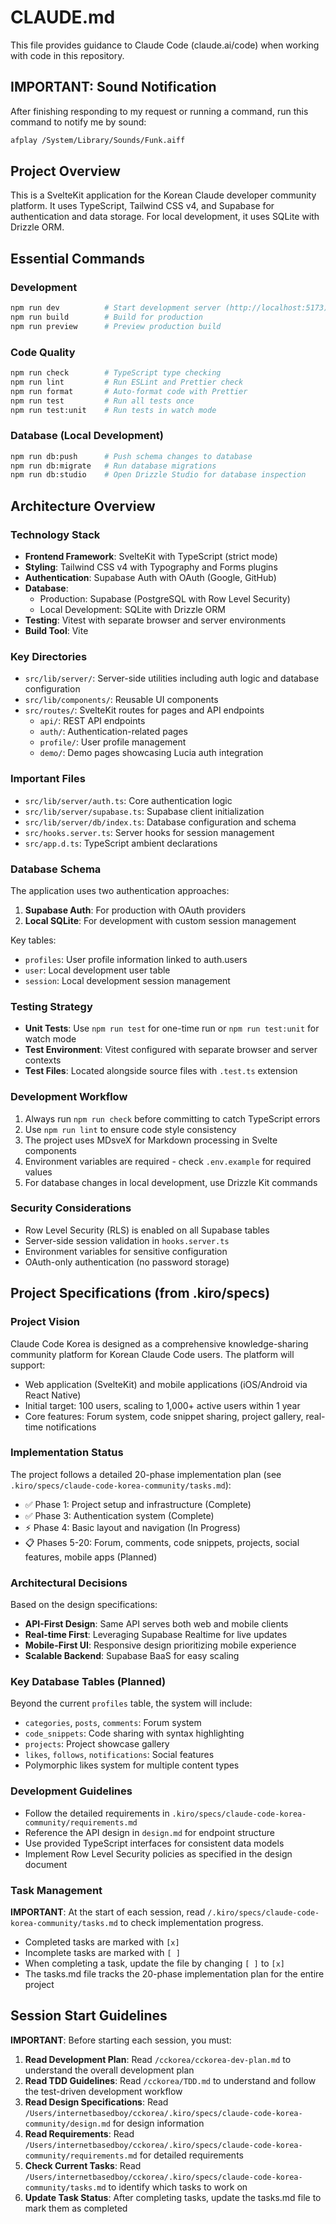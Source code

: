 # CLAUDE.md

This file provides guidance to Claude Code (claude.ai/code) when working with code in this repository.

## IMPORTANT: Sound Notification

After finishing responding to my request or running a command, run this command to notify me by sound:

```bash
afplay /System/Library/Sounds/Funk.aiff
```

## Project Overview

This is a SvelteKit application for the Korean Claude developer community platform. It uses TypeScript, Tailwind CSS v4, and Supabase for authentication and data storage. For local development, it uses SQLite with Drizzle ORM.

## Essential Commands

### Development
```bash
npm run dev          # Start development server (http://localhost:5173)
npm run build        # Build for production
npm run preview      # Preview production build
```

### Code Quality
```bash
npm run check        # TypeScript type checking
npm run lint         # Run ESLint and Prettier check
npm run format       # Auto-format code with Prettier
npm run test         # Run all tests once
npm run test:unit    # Run tests in watch mode
```

### Database (Local Development)
```bash
npm run db:push      # Push schema changes to database
npm run db:migrate   # Run database migrations
npm run db:studio    # Open Drizzle Studio for database inspection
```

## Architecture Overview

### Technology Stack
- **Frontend Framework**: SvelteKit with TypeScript (strict mode)
- **Styling**: Tailwind CSS v4 with Typography and Forms plugins
- **Authentication**: Supabase Auth with OAuth (Google, GitHub)
- **Database**: 
  - Production: Supabase (PostgreSQL with Row Level Security)
  - Local Development: SQLite with Drizzle ORM
- **Testing**: Vitest with separate browser and server environments
- **Build Tool**: Vite

### Key Directories
- `src/lib/server/`: Server-side utilities including auth logic and database configuration
- `src/lib/components/`: Reusable UI components
- `src/routes/`: SvelteKit routes for pages and API endpoints
  - `api/`: REST API endpoints
  - `auth/`: Authentication-related pages
  - `profile/`: User profile management
  - `demo/`: Demo pages showcasing Lucia auth integration

### Important Files
- `src/lib/server/auth.ts`: Core authentication logic
- `src/lib/server/supabase.ts`: Supabase client initialization
- `src/lib/server/db/index.ts`: Database configuration and schema
- `src/hooks.server.ts`: Server hooks for session management
- `src/app.d.ts`: TypeScript ambient declarations

### Database Schema
The application uses two authentication approaches:
1. **Supabase Auth**: For production with OAuth providers
2. **Local SQLite**: For development with custom session management

Key tables:
- `profiles`: User profile information linked to auth.users
- `user`: Local development user table
- `session`: Local development session management

### Testing Strategy
- **Unit Tests**: Use `npm run test` for one-time run or `npm run test:unit` for watch mode
- **Test Environment**: Vitest configured with separate browser and server contexts
- **Test Files**: Located alongside source files with `.test.ts` extension

### Development Workflow
1. Always run `npm run check` before committing to catch TypeScript errors
2. Use `npm run lint` to ensure code style consistency
3. The project uses MDsveX for Markdown processing in Svelte components
4. Environment variables are required - check `.env.example` for required values
5. For database changes in local development, use Drizzle Kit commands

### Security Considerations
- Row Level Security (RLS) is enabled on all Supabase tables
- Server-side session validation in `hooks.server.ts`
- Environment variables for sensitive configuration
- OAuth-only authentication (no password storage)

## Project Specifications (from .kiro/specs)

### Project Vision
Claude Code Korea is designed as a comprehensive knowledge-sharing community platform for Korean Claude Code users. The platform will support:
- Web application (SvelteKit) and mobile applications (iOS/Android via React Native)
- Initial target: 100 users, scaling to 1,000+ active users within 1 year
- Core features: Forum system, code snippet sharing, project gallery, real-time notifications

### Implementation Status
The project follows a detailed 20-phase implementation plan (see `.kiro/specs/claude-code-korea-community/tasks.md`):
- ✅ Phase 1: Project setup and infrastructure (Complete)
- ✅ Phase 3: Authentication system (Complete)
- ⚡ Phase 4: Basic layout and navigation (In Progress)
- 📋 Phases 5-20: Forum, comments, code snippets, projects, social features, mobile apps (Planned)

### Architectural Decisions
Based on the design specifications:
- **API-First Design**: Same API serves both web and mobile clients
- **Real-time First**: Leveraging Supabase Realtime for live updates
- **Mobile-First UI**: Responsive design prioritizing mobile experience
- **Scalable Backend**: Supabase BaaS for easy scaling

### Key Database Tables (Planned)
Beyond the current `profiles` table, the system will include:
- `categories`, `posts`, `comments`: Forum system
- `code_snippets`: Code sharing with syntax highlighting
- `projects`: Project showcase gallery
- `likes`, `follows`, `notifications`: Social features
- Polymorphic likes system for multiple content types

### Development Guidelines
- Follow the detailed requirements in `.kiro/specs/claude-code-korea-community/requirements.md`
- Reference the API design in `design.md` for endpoint structure
- Use provided TypeScript interfaces for consistent data models
- Implement Row Level Security policies as specified in the design document

### Task Management
**IMPORTANT**: At the start of each session, read `/.kiro/specs/claude-code-korea-community/tasks.md` to check implementation progress.
- Completed tasks are marked with `[x]`
- Incomplete tasks are marked with `[ ]`
- When completing a task, update the file by changing `[ ]` to `[x]`
- The tasks.md file tracks the 20-phase implementation plan for the entire project

## Session Start Guidelines

**IMPORTANT**: Before starting each session, you must:

1. **Read Development Plan**: Read `/cckorea/cckorea-dev-plan.md` to understand the overall development plan
2. **Read TDD Guidelines**: Read `/cckorea/TDD.md` to understand and follow the test-driven development workflow
3. **Read Design Specifications**: Read `/Users/internetbasedboy/cckorea/.kiro/specs/claude-code-korea-community/design.md` for design information
4. **Read Requirements**: Read `/Users/internetbasedboy/cckorea/.kiro/specs/claude-code-korea-community/requirements.md` for detailed requirements
5. **Check Current Tasks**: Read `/Users/internetbasedboy/cckorea/.kiro/specs/claude-code-korea-community/tasks.md` to identify which tasks to work on
6. **Update Task Status**: After completing tasks, update the tasks.md file to mark them as completed